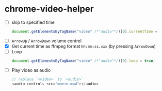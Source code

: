 chrome-video-helper
===================
- [ ] skip to specified time
  ```js
  document.getElementsByTagName("video" /*"audio"*/)[0].currentTime = 1;
  ```
- [ ] `ArrowUp` / `ArrowDown` volume control
- [x] Get current time as ffmpeg format `hh:mm:ss.xxx` (by pressing `ArrowDown`)
- [ ] Loop
  ```js
  document.getElementsByTagName("video" /*"audio"*/)[0].loop = true;
  ```
- [ ] Play video as audio
  ```js
  // replace `<video>` to `<audio>`
  <audio controls src="movie.mp4"></audio>
  ```
